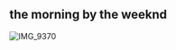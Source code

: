 ## the morning by the weeknd 
![IMG_9370](https://github.com/user-attachments/assets/e009cb05-a56b-4066-bb4b-408d0ca18218)
